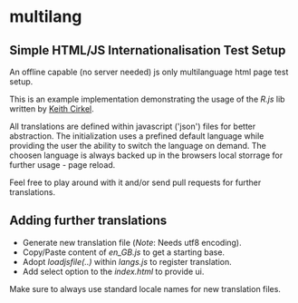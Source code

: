 # multilang
## Simple HTML/JS Internationalisation Test Setup

An offline capable (no server needed) js only multilanguage html page test setup.

This is an example implementation demonstrating the usage of the _R.js_ lib written by [Keith Cirkel](https://github.com/keithamus). 

All translations are defined within javascript ('json') files for better abstraction. The initialization uses a prefined default language while providing the user the ability to switch the language on demand. The choosen language is always backed up in the browsers local storrage for further usage - page reload. 

Feel free to play around with it and/or send pull requests for further translations.

## Adding further translations

- Generate new translation file (_Note_: Needs utf8 encoding).
- Copy/Paste content of _en_GB.js_ to get a starting base.
- Adopt _loadjsfile(..)_ within _langs.js_ to register translation.
- Add select option to the _index.html_ to provide ui. 

Make sure to always use standard locale names for new translation files. 
